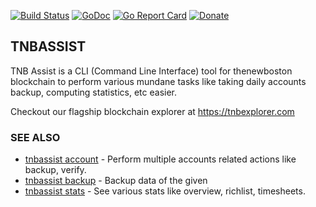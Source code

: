 [![Build Status](https://github.com/open-blockchain-explorer/tnbassist/workflows/Continuous%20Integration/badge.svg?branch=dev)](https://github.com/open-blockchain-explorer/tnbassist/actions)
[![GoDoc](https://godoc.org/open-blockchain-explorer/tnbassist?status.svg)](https://godoc.org/open-blockchain-explorer/tnbassist)
[![Go Report Card](https://goreportcard.com/badge/github.com/open-blockchain-explorer/tnbassist)](https://goreportcard.com/report/github.com/open-blockchain-explorer/tnbassist)
[![Donate](https://tnbexplorer.com/tnb/payment-request?recipient=1dfb0e7dd672032da0d8c29385ba6d22ec9d1134a115cc5596c5e4b69e6fc9a5&amount=1000&memo=Donation%20for%20TNBExplorer%20team)](https://img.shields.io/badge/donate-TNBC-orange)

## TNBASSIST

TNB Assist is a CLI (Command Line Interface) tool for thenewboston blockchain to perform various mundane tasks like taking daily accounts backup, computing statistics, etc easier.

Checkout our flagship blockchain explorer at https://tnbexplorer.com

### SEE ALSO

* [tnbassist account](./docs/tnbassist_account.md)  - Perform multiple accounts related actions like backup, verify.
* [tnbassist backup](./docs/tnbassist_backup.md)	 - Backup data of the given <entity>
* [tnbassist stats](./docs/tnbassist_stats.md)	 - See various stats like overview, richlist, timesheets.